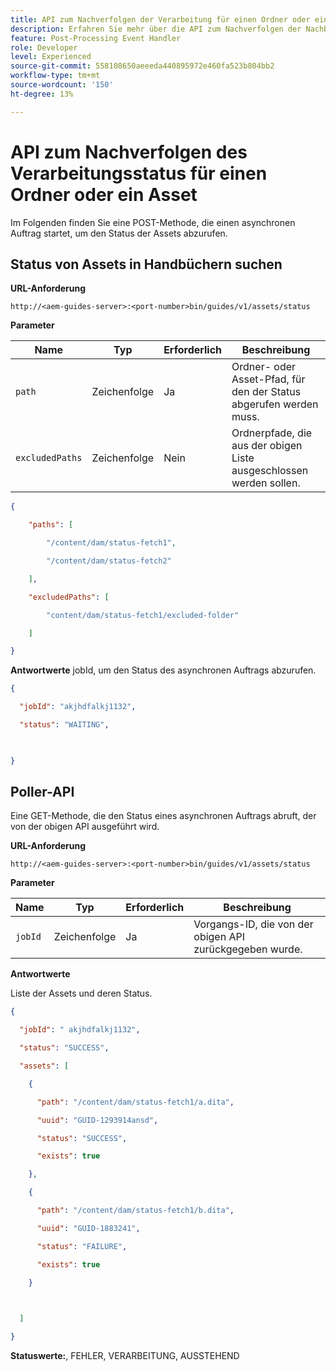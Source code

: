 ```yaml
---
title: API zum Nachverfolgen der Verarbeitung für einen Ordner oder ein Asset
description: Erfahren Sie mehr über die API zum Nachverfolgen der Nachbearbeitung für einen Ordner oder ein Asset
feature: Post-Processing Event Handler
role: Developer
level: Experienced
source-git-commit: 558108650aeeeda440895972e460fa523b804bb2
workflow-type: tm+mt
source-wordcount: '150'
ht-degree: 13%

---
```


# API zum Nachverfolgen des Verarbeitungsstatus für einen Ordner oder ein Asset

Im Folgenden finden Sie eine POST-Methode, die einen asynchronen Auftrag startet, um den Status der Assets abzurufen.

## Status von Assets in Handbüchern suchen

**URL-Anforderung**

`http://<aem-guides-server>:<port-number>bin/guides/v1/assets/status `

**Parameter**

| Name | Typ | Erforderlich | Beschreibung |
|----|----|--------|-----------|
| `path` | Zeichenfolge | Ja | Ordner- oder Asset-Pfad, für den der Status abgerufen werden muss. |
| `excludedPaths` | Zeichenfolge | Nein | Ordnerpfade, die aus der obigen Liste ausgeschlossen werden sollen. |

```JSON
{ 

    "paths": [ 

        "/content/dam/status-fetch1", 

        "/content/dam/status-fetch2" 

    ], 

    "excludedPaths": [ 

        "content/dam/status-fetch1/excluded-folder" 

    ] 

} 
```

**Antwortwerte**
jobId, um den Status des asynchronen Auftrags abzurufen.

```JSON
{ 

  "jobId": "akjhdfalkj1132", 

  "status": "WAITING", 

 

} 
```

## Poller-API

Eine GET-Methode, die den Status eines asynchronen Auftrags abruft, der von der obigen API ausgeführt wird.

**URL-Anforderung**

`http://<aem-guides-server>:<port-number>bin/guides/v1/assets/status`

**Parameter**

| Name | Typ | Erforderlich | Beschreibung |
|----|----|--------|-----------|
| `jobId` | Zeichenfolge | Ja | Vorgangs-ID, die von der obigen API zurückgegeben wurde. |

**Antwortwerte**

Liste der Assets und deren Status.

```JSON
{ 

  "jobId": " akjhdfalkj1132", 

  "status": "SUCCESS", 

  "assets": [ 

    { 

      "path": "/content/dam/status-fetch1/a.dita", 

      "uuid": "GUID-1293914ansd", 

      "status": "SUCCESS", 

      "exists": true 

    }, 

    { 

      "path": "/content/dam/status-fetch1/b.dita", 

      "uuid": "GUID-1883241", 

      "status": "FAILURE", 

      "exists": true 

    } 

 

  ] 

} 
```

**Statuswerte:**, FEHLER, VERARBEITUNG, AUSSTEHEND
